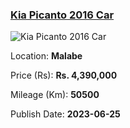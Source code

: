 
<!-- eb958a3dc295497206f951a775c14e84 -->

### [Kia Picanto 2016 Car](https://riyasewana.com/buy/kia-picanto-sale-malabe-6539329)

![Kia Picanto 2016 Car](https://riyasewana.com/thumb/thumbkia-picanto-25557376431.jpg)

Location: **Malabe**

Price (Rs): **Rs. 4,390,000**

Mileage (Km): **50500**

Publish Date: **2023-06-25**

